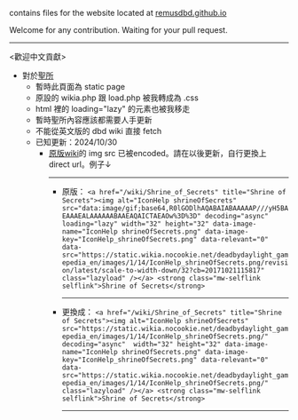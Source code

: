 contains files for the website located at [remusdbd.github.io](https://remusdbd.github.io/)<br>

Welcome for any contribution. Waiting for your pull request.<br>

-----------

<歡迎中文貢獻><br>
- 對於[聖所](https://remusdbd.github.io/docs/tools/tools.html/) <br>
  - 暫時此頁面為 static page<br>
  - 原設的 wikia.php 跟 load.php 被我轉成為 .css<br>
  - html 裡的 loading="lazy" 的元素也被我移走<br>
  - 暫時聖所內容應該都需要人手更新<br>
  - 不能從英文版的 dbd wiki 直接 fetch<br>
  - 已知更新：2024/10/30
      - [原版wiki](https://deadbydaylight.fandom.com/wiki/Shrine_of_Secrets)的 img src 已被encoded。請在以後更新，自行更換上 direct url。例子↓<hr>
        - 原版：  `<a href="/wiki/Shrine_of_Secrets" title="Shrine of Secrets"><img alt="IconHelp shrineOfSecrets" src="data:image/gif;base64,R0lGODlhAQABAIABAAAAAP///yH5BAEAAAEALAAAAAABAAEAQAICTAEAOw%3D%3D" decoding="async" loading="lazy" width="32" height="32" data-image-name="IconHelp shrineOfSecrets.png" data-image-key="IconHelp_shrineOfSecrets.png" data-relevant="0" data-src="https://static.wikia.nocookie.net/deadbydaylight_gamepedia_en/images/1/14/IconHelp_shrineOfSecrets.png/revision/latest/scale-to-width-down/32?cb=20171021115817" class="lazyload" /></a> <strong class="mw-selflink selflink">Shrine of Secrets</strong>`<hr>
        - 更換成： `<a href="/wiki/Shrine_of_Secrets" title="Shrine of Secrets"><img alt="IconHelp shrineOfSecrets" src="https://static.wikia.nocookie.net/deadbydaylight_gamepedia_en/images/1/14/IconHelp_shrineOfSecrets.png/" decoding="async"  width="32" height="32" data-image-name="IconHelp shrineOfSecrets.png" data-image-key="IconHelp_shrineOfSecrets.png" data-relevant="0" data-src="https://static.wikia.nocookie.net/deadbydaylight_gamepedia_en/images/1/14/IconHelp_shrineOfSecrets.png/" class="lazyload" /></a> <strong class="mw-selflink selflink">Shrine of Secrets</strong>`<hr>

